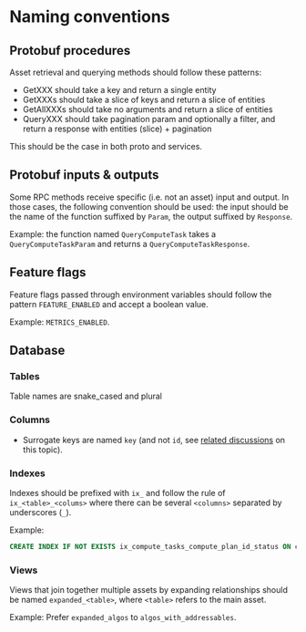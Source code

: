 # Naming conventions

## Protobuf procedures

Asset retrieval and querying methods should follow these patterns:

- GetXXX should take a key and return a single entity
- GetXXXs should take a slice of keys and return a slice of entities
- GetAllXXXs should take no arguments and return a slice of entities
- QueryXXX should take pagination param and optionally a filter, and return a response with entities (slice) + pagination

This should be the case in both proto and services.

## Protobuf inputs & outputs

Some RPC methods receive specific (i.e. not an asset) input and output.
In those cases, the following convention should be used: the input should be the name of the function suffixed by `Param`, the output suffixed by `Response`.

Example: the function named `QueryComputeTask` takes a `QueryComputeTaskParam` and returns a `QueryComputeTaskResponse`.

## Feature flags

Feature flags passed through environment variables should follow the pattern `FEATURE_ENABLED` and accept a boolean value.

Example: `METRICS_ENABLED`.

## Database

### Tables

Table names are snake_cased and plural

### Columns

- Surrogate keys are named `key` (and not `id`, see [related discussions](https://github.com/owkin/orchestrator/issues/538) on this topic).

### Indexes

Indexes should be prefixed with `ix_` and follow the rule of `ix_<table>_<colums>` where there can be several `<columns>` separated by underscores (`_`).

Example:

```sql
CREATE INDEX IF NOT EXISTS ix_compute_tasks_compute_plan_id_status ON compute_tasks (compute_plan_id, status);
```

### Views

Views that join together multiple assets by expanding relationships should be named `expanded_<table>`, where `<table>`
refers to the main asset.

Example: Prefer `expanded_algos` to `algos_with_addressables`.
